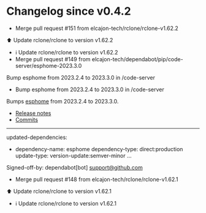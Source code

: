 # Changelog since v0.4.2
- Merge pull request #151 from elcajon-tech/rclone/rclone-v1.62.2

⬆️ Update rclone/rclone to version v1.62.2 
- ℹ️ Update rclone/rclone to version v1.62.2 
- Merge pull request #149 from elcajon-tech/dependabot/pip/code-server/esphome-2023.3.0

Bump esphome from 2023.2.4 to 2023.3.0 in /code-server 
- Bump esphome from 2023.2.4 to 2023.3.0 in /code-server

Bumps [esphome](https://github.com/esphome/esphome) from 2023.2.4 to 2023.3.0.
- [Release notes](https://github.com/esphome/esphome/releases)
- [Commits](https://github.com/esphome/esphome/compare/2023.2.4...2023.3.0)

---
updated-dependencies:
- dependency-name: esphome
  dependency-type: direct:production
  update-type: version-update:semver-minor
...

Signed-off-by: dependabot[bot] <support@github.com> 
- Merge pull request #148 from elcajon-tech/rclone/rclone-v1.62.1

⬆️ Update rclone/rclone to version v1.62.1 
- ℹ️ Update rclone/rclone to version v1.62.1 
